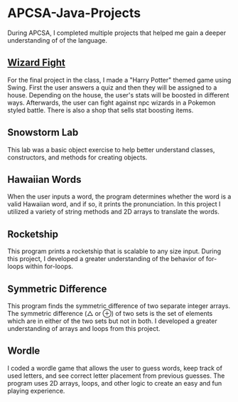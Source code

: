 # APCSA-Java-Projects


During APCSA, I completed multiple projects that helped me gain a deeper understanding of of the language.

## [Wizard Fight](https://github.com/maxj723/Wizard-Fight/)
For the final project in the class, I made a "Harry Potter" themed game using Swing. First the user answers a quiz and then they will be assigned to a house. Depending on the house, the user's stats will be boosted in different ways. Afterwards, the user can fight against npc wizards in a Pokemon styled battle. There is also a shop that sells stat boosting items.


## Snowstorm Lab
This lab was a basic object exercise to help better understand classes, constructors, and methods for creating objects.

## Hawaiian Words
When the user inputs a word, the program determines whether the word is a valid Hawaiian word, and if so, it prints the pronunciation. In this project I utilized a variety of string methods and 2D arrays to translate the words.

## Rocketship
This program prints a rocketship that is scalable to any size input. During this project, I developed a greater understanding of the behavior of for-loops within for-loops.

## Symmetric Difference
This program finds the symmetric difference of two separate integer arrays. The symmetric difference (△ or ⊕) of two sets is the set of elements which are in either of the two sets but not in both. I developed a greater understanding of arrays and loops from this project.

## Wordle
I coded a wordle game that allows the user to guess words, keep track of used letters, and see correct letter placement from previous guesses. The program uses 2D arrays, loops, and other logic to create an easy and fun playing experience.
